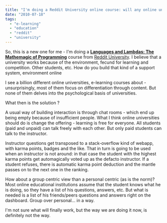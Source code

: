 ```yaml
---
title: "I'm doing a Reddit University online course: will any online university work?"
date: "2010-07-18"
tags: 
  - "e-learning"
  - "education"
  - "reddit"
  - "university"
---
```


So, this is a new one for me - I'm doing a [**Languages and Lambdas: The Mathemagic of Programming**](/r/UniversityofReddit/comments/clu38/class_languages_and_lambdas_the_mathemagic_of/) course from [Reddit University](http://universityofreddit.com/v2/). I believe that a university works because of the environment, fecund for learning and competition. Other students, etc. How do you build that kind of a support system, environment online

I see a billion different online universities, e-learning courses about - unsurprisingly, most of them focus on differentiation through content. But none of them delves into the psychological basis of universities.

What then is the solution ?

A usual way of building interaction is through chat rooms - which end up being empty because of insufficient people. What I think online universities should do is change the offering - learning is free for everyone. All students (paid and unpaid) can talk freely with each other. But only paid students can talk to the instructor.

Instructor questions get transposed to a stack-overflow kind of webapp, with karma points, badges and the like. That in turn is going to be used when an instructor is not around: in that case the student with the highest karma points get automagically voted up as the defacto instructor. If a student refuses, there is automatic karma point deduction and the mantle passes on to the next one in the ranking.

How about a group centric view than a personal centric (as is the norm)? Most online educational institutions assume that the student knows what he is doing, so they have a list of his questions, answers, etc. But what is needed is a list of his friends/peers questions and answers right on the dashboard. Group over personal... in a way.

I'm not sure what will finally work, but the way we are doing it now, is definitely not the way.
